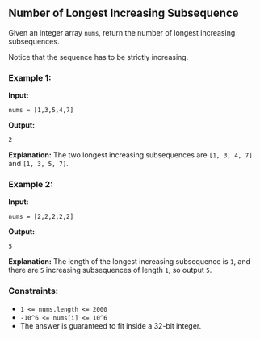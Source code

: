 ## Number of Longest Increasing Subsequence

Given an integer array `nums`, return the number of longest increasing subsequences.

Notice that the sequence has to be strictly increasing.

### Example 1:

**Input:**
```plaintext
nums = [1,3,5,4,7]
```
**Output:**
```plaintext
2
```
**Explanation:** The two longest increasing subsequences are `[1, 3, 4, 7]` and `[1, 3, 5, 7]`.

### Example 2:

**Input:**
```plaintext
nums = [2,2,2,2,2]
```
**Output:**
```plaintext
5
```
**Explanation:** The length of the longest increasing subsequence is `1`, and there are `5` increasing subsequences of length `1`, so output `5`.

### Constraints:
- `1 <= nums.length <= 2000`
- `-10^6 <= nums[i] <= 10^6`
- The answer is guaranteed to fit inside a 32-bit integer.
